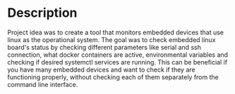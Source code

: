 # Description
Project idea was to create a tool that monitors embedded devices that use linux as the operational system. 
The goal was to check embedded linux board's status by checking different parameters like serial and ssh connection, 
what docker containers are active, environmental variables and checking if desired systemctl services are running. 
This can be beneficial if you have many embedded devices and want to check if they are functioning properly, without checking each of them separately from the command line interface.
